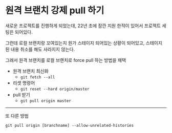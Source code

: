 # 원격 브랜치 강제 pull 하기 

새로운 프로젝트를 진행하게 되었는데, 22년 초에 잠깐 지원 한적이 있어서 프로젝트 세팅은 되어있다.

그런데 로컬 브랜치랑 꼬여있는지 원가 스테이지 되어있는 상황이 되어있고, 스테이지 된 내용 취소를 해도 사라지지 않는다.

그래서 원격 브랜치를 로컬 브랜치로 force pull 하는 방법을 채택 

- 원격 브랜치 최신화
  - `git fetch --all`
- 리셋 명령어 
  - `git reset --hard origin/master`
- pull 받기
  - `git pull origin master`

---

또 다른 방법 

`git pull origin [branchname] --allow-unrelated-histories`


